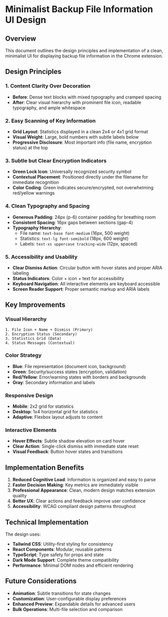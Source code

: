 # Minimalist Backup File Information UI Design

## Overview

This document outlines the design principles and implementation of a clean, minimalist UI for displaying backup file information in the Chrome extension.

## Design Principles

### 1. Content Clarity Over Decoration
- **Before**: Dense text blocks with mixed typography and cramped spacing
- **After**: Clear visual hierarchy with prominent file icon, readable typography, and ample whitespace

### 2. Easy Scanning of Key Information
- **Grid Layout**: Statistics displayed in a clean 2x4 or 4x1 grid format
- **Visual Weight**: Large, bold numbers with subtle labels below
- **Progressive Disclosure**: Most important info (file name, encryption status) at the top

### 3. Subtle but Clear Encryption Indicators
- **Green Lock Icon**: Universally recognized security symbol
- **Contextual Placement**: Positioned directly under the filename for immediate recognition
- **Color Coding**: Green indicates secure/encrypted, not overwhelming red/yellow warnings

### 4. Clean Typography and Spacing
- **Generous Padding**: 24px (p-6) container padding for breathing room
- **Consistent Spacing**: 16px gaps between sections (gap-4)
- **Typography Hierarchy**:
  - File name: `text-base font-medium` (16px, 500 weight)
  - Statistics: `text-lg font-semibold` (18px, 600 weight)
  - Labels: `text-xs uppercase tracking-wide` (12px, spaced)

### 5. Accessibility and Usability
- **Clear Dismiss Action**: Circular button with hover states and proper ARIA labeling
- **Status Indicators**: Color + icon + text for accessibility
- **Keyboard Navigation**: All interactive elements are keyboard accessible
- **Screen Reader Support**: Proper semantic markup and ARIA labels

## Key Improvements

### Visual Hierarchy
```
1. File Icon + Name + Dismiss (Primary)
2. Encryption Status (Secondary)
3. Statistics Grid (Data)
4. Status Messages (Contextual)
```

### Color Strategy
- **Blue**: File representation (document icon, background)
- **Green**: Security/success states (encryption, validation)
- **Red/Yellow**: Error/warning states with borders and backgrounds
- **Gray**: Secondary information and labels

### Responsive Design
- **Mobile**: 2x2 grid for statistics
- **Desktop**: 1x4 horizontal grid for statistics
- **Adaptive**: Flexbox layout adjusts to content

### Interactive Elements
- **Hover Effects**: Subtle shadow elevation on card hover
- **Clear Action**: Single-click dismiss with immediate state reset
- **Visual Feedback**: Button hover states and transitions

## Implementation Benefits

1. **Reduced Cognitive Load**: Information is organized and easy to parse
2. **Faster Decision Making**: Key metrics are immediately visible
3. **Professional Appearance**: Clean, modern design matches extension quality
4. **Better UX**: Clear actions and feedback improve user confidence
5. **Accessibility**: WCAG compliant design patterns throughout

## Technical Implementation

The design uses:
- **Tailwind CSS**: Utility-first styling for consistency
- **React Components**: Modular, reusable patterns
- **TypeScript**: Type safety for props and state
- **Dark Mode Support**: Complete theme compatibility
- **Performance**: Minimal DOM nodes and efficient rendering

## Future Considerations

- **Animation**: Subtle transitions for state changes
- **Customization**: User-configurable display preferences
- **Enhanced Preview**: Expandable details for advanced users
- **Bulk Operations**: Multi-file selection and comparison